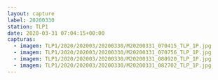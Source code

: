 ```yaml
---
layout: capture
label: 20200330
station: TLP1
date: 2020-03-31 07:04:15+00:00
capturas:
  - imagem: TLP1/2020/202003/20200330/M20200331_070415_TLP_1P.jpg
  - imagem: TLP1/2020/202003/20200330/M20200331_070756_TLP_1P.jpg
  - imagem: TLP1/2020/202003/20200330/M20200331_080920_TLP_1P.jpg
  - imagem: TLP1/2020/202003/20200330/M20200331_082702_TLP_1P.jpg
---
```

